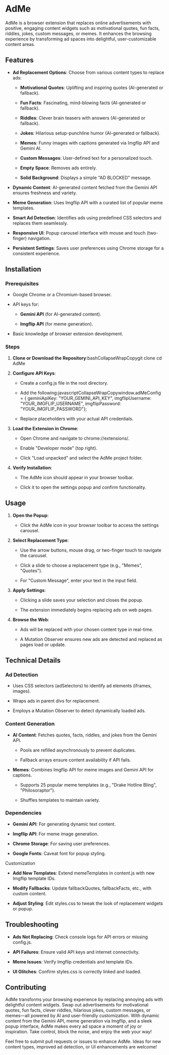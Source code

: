 AdMe
====

AdMe is a browser extension that replaces online advertisements with positive, engaging content widgets such as motivational quotes, fun facts, riddles, jokes, custom messages, or memes. It enhances the browsing experience by transforming ad spaces into delightful, user-customizable content areas.

Features
--------

*   **Ad Replacement Options**: Choose from various content types to replace ads:
   
    *   **Motivational Quotes**: Uplifting and inspiring quotes (AI-generated or fallback).
       
    *   **Fun Facts**: Fascinating, mind-blowing facts (AI-generated or fallback).
       
    *   **Riddles**: Clever brain teasers with answers (AI-generated or fallback).
       
    *   **Jokes**: Hilarious setup-punchline humor (AI-generated or fallback).
       
    *   **Memes**: Funny images with captions generated via Imgflip API and Gemini AI.
       
    *   **Custom Messages**: User-defined text for a personalized touch.
       
    *   **Empty Space**: Removes ads entirely.
       
    *   **Solid Background**: Displays a simple "AD BLOCKED" message.
       
*   **Dynamic Content**: AI-generated content fetched from the Gemini API ensures freshness and variety.
   
*   **Meme Generation**: Uses Imgflip API with a curated list of popular meme templates.
   
*   **Smart Ad Detection**: Identifies ads using predefined CSS selectors and replaces them seamlessly.
   
*   **Responsive UI**: Popup carousel interface with mouse and touch (two-finger) navigation.
   
*   **Persistent Settings**: Saves user preferences using Chrome storage for a consistent experience.
   

Installation
------------

### Prerequisites

*   Google Chrome or a Chromium-based browser.
   
*   API keys for:
   
    *   **Gemini API** (for AI-generated content).
       
    *   **Imgflip API** (for meme generation).
       
*   Basic knowledge of browser extension development.
   

### Steps

1.  **Clone or Download the Repository**:bashCollapseWrapCopygit clone cd AdMe
   
2.  **Configure API Keys**:
   
    *   Create a config.js file in the root directory.
       
    *   Add the following:javascriptCollapseWrapCopywindow.adMeConfig = { geminiApiKey: "YOUR\_GEMINI\_API\_KEY", imgflipUsername: "YOUR\_IMGFLIP\_USERNAME", imgflipPassword: "YOUR\_IMGFLIP\_PASSWORD"};
       
    *   Replace placeholders with your actual API credentials.
       
3.  **Load the Extension in Chrome**:
   
    *   Open Chrome and navigate to chrome://extensions/.
       
    *   Enable "Developer mode" (top right).
       
    *   Click "Load unpacked" and select the AdMe project folder.
       
4.  **Verify Installation**:
   
    *   The AdMe icon should appear in your browser toolbar.
       
    *   Click it to open the settings popup and confirm functionality.
       

Usage
-----

1.  **Open the Popup**:
   
    *   Click the AdMe icon in your browser toolbar to access the settings carousel.
       
2.  **Select Replacement Type**:
   
    *   Use the arrow buttons, mouse drag, or two-finger touch to navigate the carousel.
       
    *   Click a slide to choose a replacement type (e.g., "Memes", "Quotes").
       
    *   For "Custom Message", enter your text in the input field.
       
3.  **Apply Settings**:
   
    *   Clicking a slide saves your selection and closes the popup.
       
    *   The extension immediately begins replacing ads on web pages.
       
4.  **Browse the Web**:
   
    *   Ads will be replaced with your chosen content type in real-time.
       
    *   A Mutation Observer ensures new ads are detected and replaced as pages load or update.
       

Technical Details
-----------------

### Ad Detection

*   Uses CSS selectors (adSelectors) to identify ad elements (iframes, images).
   
*   Wraps ads in parent divs for replacement.
   
*   Employs a Mutation Observer to detect dynamically loaded ads.
   

### Content Generation

*   **AI Content**: Fetches quotes, facts, riddles, and jokes from the Gemini API.
   
    *   Pools are refilled asynchronously to prevent duplicates.
       
    *   Fallback arrays ensure content availability if API fails.
       
*   **Memes**: Combines Imgflip API for meme images and Gemini API for captions.
   
    *   Supports 25 popular meme templates (e.g., "Drake Hotline Bling", "Philosoraptor").
       
    *   Shuffles templates to maintain variety.
       

### Dependencies

*   **Gemini API**: For generating dynamic text content.
   
*   **Imgflip API**: For meme image generation.
   
*   **Chrome Storage**: For saving user preferences.
   
*   **Google Fonts**: Caveat font for popup styling.
   

Customization

*   **Add New Templates**: Extend memeTemplates in content.js with new Imgflip template IDs.
   
*   **Modify Fallbacks**: Update fallbackQuotes, fallbackFacts, etc., with custom content.
   
*   **Adjust Styling**: Edit styles.css to tweak the look of replacement widgets or popup.
   

Troubleshooting
---------------

*   **Ads Not Replacing**: Check console logs for API errors or missing config.js.
   
*   **API Failures**: Ensure valid API keys and internet connectivity.
   
*   **Meme Issues**: Verify Imgflip credentials and template IDs.
   
*   **UI Glitches**: Confirm styles.css is correctly linked and loaded.
   

Contributing
------------


AdMe transforms your browsing experience by replacing annoying ads with delightful content widgets. Swap out advertisements for motivational quotes, fun facts, clever riddles, hilarious jokes, custom messages, or memes—all powered by AI and user-friendly customization. With dynamic content from the Gemini API, meme generation via Imgflip, and a sleek popup interface, AdMe makes every ad space a moment of joy or inspiration. Take control, block the noise, and enjoy the web your way!

Feel free to submit pull requests or issues to enhance AdMe. Ideas for new content types, improved ad detection, or UI enhancements are welcome!